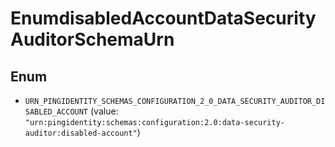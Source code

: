 

# EnumdisabledAccountDataSecurityAuditorSchemaUrn

## Enum


* `URN_PINGIDENTITY_SCHEMAS_CONFIGURATION_2_0_DATA_SECURITY_AUDITOR_DISABLED_ACCOUNT` (value: `"urn:pingidentity:schemas:configuration:2.0:data-security-auditor:disabled-account"`)



